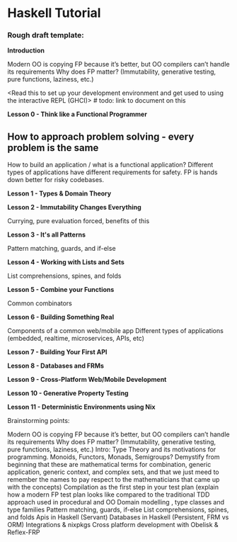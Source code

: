 # Haskell Tutorial #










### Rough draft template: ###


**Introduction**

Modern OO is copying FP because it’s better, but OO compilers can’t handle its requirements
Why does FP matter? (Immutability, generative testing, pure functions, laziness, etc.)

<Read this to set up your development environment and get used to using the interactive REPL (GHCI)> # todo: link to document on this


**Lesson 0 - Think like a Functional Programmer**

How to approach problem solving - every problem is the same
- 
How to build an application / what is a functional application?
Different types of applications have different requirements for safety. FP is hands down better for risky codebases.


**Lesson 1 - Types & Domain Theory**


**Lesson 2 - Immutability Changes Everything**

Currying, pure evaluation forced, benefits of this


**Lesson 3 - It's all Patterns**

Pattern matching, guards, and if-else


**Lesson 4 - Working with Lists and Sets**

List comprehensions, spines, and folds


**Lesson 5 - Combine your Functions**

Common combinators


**Lesson 6 - Building Something Real**

Components of a common web/mobile app
Different types of applications (embedded, realtime, microservices, APIs, etc)


**Lesson 7 - Building Your First API**


**Lesson 8 - Databases and FRMs**


**Lesson 9 - Cross-Platform Web/Mobile Development**


**Lesson 10 - Generative Property Testing**


**Lesson 11 - Deterministic Environments using Nix**














Brainstorming points:

Modern OO is copying FP because it’s better, but OO compilers can’t handle its requirements
Why does FP matter? (Immutability, generative testing, pure functions, laziness, etc.)
Intro: Type Theory and its motivations for programming. Monoids, Functors, Monads, Semigroups? Demystify from beginning that these are mathematical terms for combination, generic application, generic context, and complex sets, and that we just meed to remember the names to pay respect to the mathematicians that came up with the concepts)
Compilation as the first step in your test plan (explain how a modern FP test plan looks like compared to the traditional TDD approach used in procedural and OO
Domain modelling , type classes and type families
Pattern matching, guards, if-else
List comprehensions, spines, and folds
Apis in Haskell (Servant)
Databases in Haskell (Persistent, FRM vs ORM)
Integrations & nixpkgs
Cross platform development with Obelisk & Reflex-FRP
